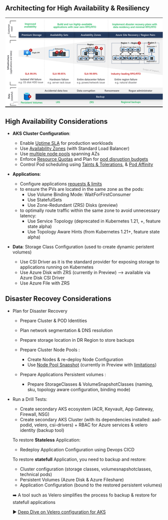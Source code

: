## Architecting for High Availability & Resiliency

![Plan Backup Restore](./media/plan_backup_restore.png)

## High Availability Considerations
* **AKS Cluster Configuration**:
	- Enable [Uptime SLA](https://docs.microsoft.com/en-us/azure/aks/uptime-sla) for production workloads
	- Use [Availability Zones](https://docs.microsoft.com/en-us/azure/aks/availability-zones) (with Standard Load Balancer)
	- Use [multiple node pools](https://docs.microsoft.com/en-us/azure/aks/use-multiple-node-pools) spanning AZs
	- Enforce [Resource Quotas](https://docs.microsoft.com/en-us/azure/aks/operator-best-practices-scheduler#enforce-resource-quotas) and Plan for [pod disruption budgets](https://docs.microsoft.com/en-us/azure/aks/operator-best-practices-scheduler#plan-for-availability-using-pod-disruption-budgets)
	- Control Pod scheduling using [Taints & Tolerations](https://docs.microsoft.com/en-us/azure/aks/operator-best-practices-advanced-scheduler#provide-dedicated-nodes-using-taints-and-tolerations), & [Pod Affinity](https://docs.microsoft.com/en-us/azure/aks/operator-best-practices-advanced-scheduler#control-pod-scheduling-using-node-selectors-and-affinity)



* **Applications**: 
  - Configure applications [requests & limits](https://docs.microsoft.com/en-us/azure/aks/developer-best-practices-resource-management#define-pod-resource-requests-and-limits)
  - to ensure the PVs are located in the same zone as the pods:
     - Use Volume Binding Mode: WaitForFirstConsumer
     - Use StatefulSets
     - Use Zone-Redundant (ZRS) Disks (preview)
   - to optimally route traffic within the same zone to avoid unnecessary latency: 
      - Use Service Topology (deprecated in Kubernetes 1.21, +, feature state alpha)
      - Use Topology Aware Hints (from Kubernetes 1.21+, feature state alpha)


* **Data**: 
Storage Class Configuration (used to create dynamic peristent volumes)
	- Use CSI Driver as it is the standard provider for exposing storage to applications running on Kubernetes
	- Use Azure Disk with ZRS (currently in Preview) --> available via Azure Disk CSI Driver
	- Use Azure File with ZRS


## Disaster Recovey Considerations

* Plan for Disaster Recovery
	-  Prepare Cluster & POD Identities
	- Plan network segmentation & DNS resolution
	- Prepare storage location in DR Region to store backups

	- Prepare Cluster Node Pools :
	  - Create Nodes & re-deploy Node Configuration
	  -  Use [Node Pool Snapshot](https://docs.microsoft.com/en-us/azure/aks/node-pool-snapshot) (currently in Preview with [limitations](https://docs.microsoft.com/en-us/azure/aks/node-pool-snapshot#limitations))


	-  Prepare Applications Persistent volumes : 
	  	-  Prepare StorageClasses & VolumeSnapshotClasses (naming, sku, topology aware configuration, binding mode)

* Run a Drill Tests:
	* Create secondary AKS ecosystem (ACR, Keyvault, App Gateway, Firewall, NSG)
	* Create secondary AKS Cluster (with its dependencies installed: aad-podid, velero, csi-drivers) + RBAC for Azure services & velero identity (backup tool)

	To restore **Stateless** Application: 
	* Redeploy Application Configuration using Devops CICD

	To restore **statefull** Application, you need to backup and restore:
	* Cluster configuration (storage classes, volumesnapshotclasses, technical pods)
	*  Persistent Volumes (Azure Disk & Azure Fileshare)
	*  Application Configuration (bound to the restored persistent volumes)
	
	➡️ A tool such as Velero simplifies the process fo backup & restore for statefull applications
	
	:arrow_forward: [Deep Dive on Velero configuration for AKS](./velero_terraform_sample)




